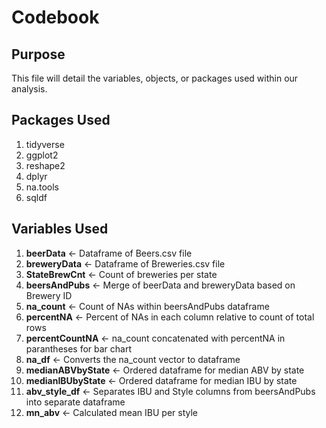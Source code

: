 # Codebook

## Purpose
This file will detail the variables, objects, or packages used within our analysis.

## Packages Used
1.  tidyverse
2.  ggplot2
3.  reshape2
4.  dplyr
5.  na.tools
6.  sqldf

## Variables Used
1.  **beerData** <- Dataframe of Beers.csv file
2.  **breweryData** <- Dataframe of Breweries.csv file
3.  **StateBrewCnt** <- Count of breweries per state
4.  **beersAndPubs** <- Merge of beerData and breweryData based on Brewery ID
5.  **na_count** <- Count of NAs within beersAndPubs dataframe
6.  **percentNA** <- Percent of NAs in each column relative to count of total rows
7.  **percentCountNA** <- na_count concatenated with percentNA in parantheses for bar chart
8.  **na_df** <- Converts the na_count vector to dataframe
9.  **medianABVbyState** <- Ordered dataframe for median ABV by state
10.  **medianIBUbyState** <- Ordered dataframe for median IBU by state
11.  **abv_style_df** <- Separates IBU and Style columns from beersAndPubs into separate dataframe
12.  **mn_abv** <- Calculated mean IBU per style
